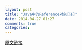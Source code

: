 ```yaml
---
layout: post
title: "Java中的Reference对象[译]"
date: 2014-04-27 01:27
comments: true
categories: 
---
```


[原文链接](http://www.kdgregory.com/index.php?page=java.refobj#ObjectLifeCycle)




